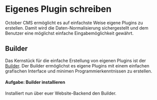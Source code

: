 # Eigenes Plugin schreiben
October CMS ermöglicht es auf einfachste Weise eigene Plugins zu erstellen. Damit wird die Daten-Normalisierung sichergestellt und dem Benutzer eine möglichst einfache Eingabemöglichkeit gewährt.

## Builder
Das Kernstück für die einfache Erstellung von eigenen Plugins ist der [Builder](https://octobercms.com/plugin/rainlab-builder). Der Builder ermöglichst es eigene Plugins mit einem einfachen grafischen Interface und minimen Programmierkenntnissen zu erstellen.

#### Aufgabe: Builder installieren
Installiert nun über euer Website-Backend den Builder.